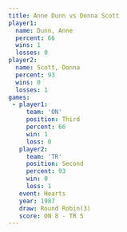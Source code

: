 ```yaml
---
title: Anne Dunn vs Donna Scott
player1:            
  name: Dunn, Anne  
  percent: 66       
  wins: 1           
  losses: 0         
player2:            
  name: Scott, Donna
  percent: 93       
  wins: 0           
  losses: 1         
games:
 - player1:         
     team: 'ON'     
     position: Third
     percent: 66    
     win: 1         
     loss: 0        
   player2:          
     team: 'TR'      
     position: Second
     percent: 93     
     win: 0          
     loss: 1         
   event: Hearts       
   year: 1987          
   draw: Round Robin(3)
   score: ON 8 - TR 5  
---
```

